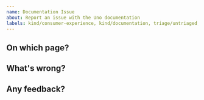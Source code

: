 ```yaml
---
name: Documentation Issue
about: Report an issue with the Uno documentation
labels: kind/consumer-experience, kind/documentation, triage/untriaged, difficulty/tbd
---
```


<!-- Please only use this template for reporting issues with the documentation where the fix isn't clear. We greatly appreciate it when people send in pull-requests with fixes. If there's any friction, apart from knowledge, that's preventing you from doing so please let us know below. -->

## On which page?

## What's wrong?

## Any feedback?
